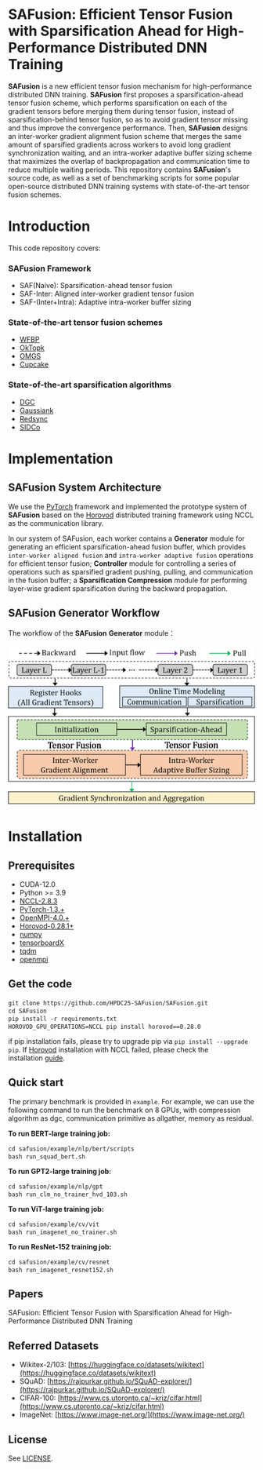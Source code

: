 # SAFusion: Efficient Tensor Fusion with Sparsification Ahead for High-Performance Distributed DNN Training

__SAFusion__ is a new efficient tensor fusion mechanism for high-performance distributed DNN training. __SAFusion__ first proposes a sparsification-ahead tensor fusion scheme, which performs sparsification on each of the gradient tensors before merging them during tensor fusion, instead of sparsification-behind tensor fusion, so as to avoid gradient tensor missing and thus improve the convergence performance. Then, __SAFusion__ designs an inter-worker gradient alignment fusion scheme that merges the same amount of sparsified gradients across workers to avoid long gradient synchronization waiting, and an intra-worker adaptive buffer sizing scheme that maximizes the overlap of backpropagation and communication time to reduce multiple waiting periods.
This repository contains __SAFusion__'s source code, as well as a set of benchmarking scripts for some popular open-source distributed DNN training systems with state-of-the-art tensor fusion schemes. 

# Introduction
This code repository covers:
### __SAFusion Framework__
- SAF(Naive): Sparsification-ahead tensor fusion
- SAF-Inter: Aligned inter-worker gradient tensor fusion
- SAF-(Inter+Intra): Adaptive intra-worker buffer sizing

### __State-of-the-art tensor fusion schemes__

- [WFBP](https://github.com/horovod/horovod)
- [OkTopk](https://dl.acm.org/doi/pdf/10.1145/3126908.3126912)
- [OMGS](https://github.com/HKBU-HPML/OMGS-SGD)
- [Cupcake](https://github.com/zhuangwang93/Cupcake)

### __State-of-the-art sparsification algorithms__

- [DGC](https://arxiv.org/pdf/1712.01887.pdf)
- [Gaussiank](https://arxiv.org/pdf/1911.08772.pdf)
- [Redsync](https://www.sciencedirect.com/science/article/pii/S0743731518308657)
- [SIDCo](https://proceedings.mlsys.org/paper_files/paper/2021/file/fea47a8aa372e42f3c84327aec9506cf-Paper.pdf)

# Implementation



## **__SAFusion__** System Architecture
We use the [PyTorch](https://github.com/pytorch/pytorch) framework and implemented the prototype system of __SAFusion__ based on the [Horovod](https://github.com/horovod/horovod) distributed training framework using NCCL as the communication library.
<!-- The overview of our system is as follows:  -->
<!-- ![Overview](Overview.png) -->
<!-- <center class ='img'>
<img src="Overview_.png" width="600px" />
</center> -->

In our system of SAFusion, each worker contains a __Generator__ module for generating an efficient sparsification-ahead fusion buffer, which provides  `inter-worker aligned fusion` and `intra-worker adaptive fusion` operations for efficient tensor fusion; __Controller__ module for controlling a series of operations such as sparsified gradient pushing, pulling, and communication in the fusion buffer; a __Sparsification Compression__ module for performing layer-wise gradient sparsification during the backward propagation.

## **__SAFusion__** Generator Workflow
The workflow of the __SAFusion__ __Generator__ module：
<center class ='img'>
<img src="Generator_.png" width="600px" />
</center>

# Installation


## **Prerequisites**
- CUDA-12.0
- Python >= 3.9
- [NCCL-2.8.3](https://github.com/NVIDIA/nccl)
- [PyTorch-1.3.+](https://github.com/pytorch/pytorch)
- [OpenMPI-4.0.+](https://www-lb.open-mpi.org/software/ompi/v4.0/)
- [Horovod-0.28.1+](https://github.com/horovod/horovod)
- [numpy](https://github.com/numpy/numpy)
- [tensorboardX](https://github.com/lanpa/tensorboardX)
- [tqdm](https://github.com/tqdm/tqdm)
- [openmpi](https://www.open-mpi.org/software/ompi/)

## **Get the code**
```
git clone https://github.com/HPDC25-SAFusion/SAFusion.git
cd SAFusion
pip install -r requirements.txt
HOROVOD_GPU_OPERATIONS=NCCL pip install horovod==0.28.0
```

if pip installation fails, please try to upgrade pip via `pip install --upgrade pip`. If [Horovod](https://github.com/horovod/horovod) installation with NCCL failed, please check the installation [guide](https://horovod.readthedocs.io/en/stable/install_include.html).

## **Quick start**
The primary benchmark is provided in `example`. 
For example, we can use the following command to run the benchmark on 8 GPUs, with compression algorithm as dgc, communication primitive as allgather, memory as residual.
 
**To run BERT-large training job:**
```
cd safusion/example/nlp/bert/scripts
bash run_squad_bert.sh
```

**To run GPT2-large training job:**
```
cd safusion/example/nlp/gpt
bash run_clm_no_trainer_hvd_103.sh
```

**To run ViT-large training job:**
```
cd safusion/example/cv/vit
bash run_imagenet_no_trainer.sh
```

**To run ResNet-152 training job:**
```
cd safusion/example/cv/resnet
bash run_imagenet_resnet152.sh
```


## **Papers**

SAFusion: Efficient Tensor Fusion with Sparsification Ahead for High-Performance Distributed DNN Training

## **Referred Datasets**

- Wikitex-2/103: [https://huggingface.co/datasets/wikitext](https://huggingface.co/datasets/wikitext)
- SQuAD: [https://rajpurkar.github.io/SQuAD-explorer/](https://rajpurkar.github.io/SQuAD-explorer/)
- CIFAR-100: [https://www.cs.utoronto.ca/~kriz/cifar.html](https://www.cs.utoronto.ca/~kriz/cifar.html)
- ImageNet: [https://www.image-net.org/](https://www.image-net.org/)

## **License**

See [LICENSE](https://github.com/ATC24-SAFusion/SAFusion/blob/main/LICENSE.txt).
